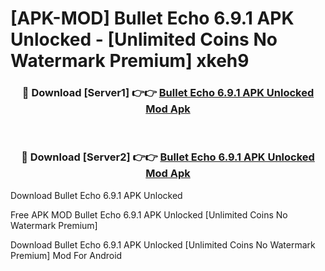 # [APK-MOD] Bullet Echo 6.9.1 APK Unlocked - [Unlimited Coins No Watermark Premium] xkeh9



<div align="center">
<h3>🔴 Download [Server1] 👉👉 <a href="https://momento.my/?title=Bullet_Echo_6.9.1_APK_Unlocked">Bullet Echo 6.9.1 APK Unlocked Mod Apk</a></h3><br>

<h3>🔴 Download [Server2] 👉👉 <a href="https://momento.my/?title=Bullet_Echo_6.9.1_APK_Unlocked">Bullet Echo 6.9.1 APK Unlocked Mod Apk</a></h3>
</div>



Download Bullet Echo 6.9.1 APK Unlocked 

Free APK MOD Bullet Echo 6.9.1 APK Unlocked [Unlimited Coins No Watermark Premium]

Download Bullet Echo 6.9.1 APK Unlocked [Unlimited Coins No Watermark Premium] Mod For Android
